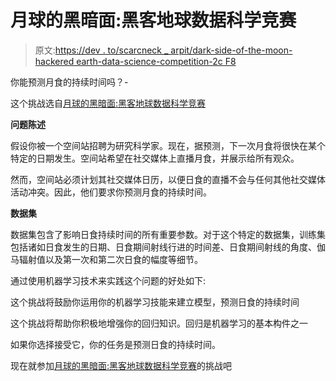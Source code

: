 # 月球的黑暗面:黑客地球数据科学竞赛

> 原文:[https://dev . to/scarcneck _ arpit/dark-side-of-the-moon-hackered earth-data-science-competition-2c F8](https://dev.to/scarneck_arpit/dark-side-of-the-moon-hackerearth-data-science-competition-2cf8)

你能预测月食的持续时间吗？-

这个挑战选自[月球的黑暗面:黑客地球数据科学竞赛](https://www.hackerearth.com/challenges/competitive/dark-side-of-moon-data-science-competition/?utm_source=devto&utm_medium=devto)

**问题陈述**

假设你被一个空间站招聘为研究科学家。现在，据预测，下一次月食将很快在某个特定的日期发生。空间站希望在社交媒体上直播月食，并展示给所有观众。

然而，空间站必须计划其社交媒体日历，以便日食的直播不会与任何其他社交媒体活动冲突。因此，他们要求你预测月食的持续时间。

**数据集**

数据集包含了影响日食持续时间的所有重要参数。对于这个特定的数据集，训练集包括诸如日食发生的日期、日食期间射线行进的时间差、日食期间射线的角度、伽马辐射值以及第一次和第二次日食的幅度等细节。

通过使用机器学习技术来实践这个问题的好处如下:

这个挑战将鼓励你运用你的机器学习技能来建立模型，预测日食的持续时间

这个挑战将帮助你积极地增强你的回归知识。回归是机器学习的基本构件之一

如果你选择接受它，你的任务是预测日食的持续时间。

现在就参加[月球的黑暗面:黑客地球数据科学竞赛](https://www.hackerearth.com/challenges/competitive/dark-side-of-moon-data-science-competition/?utm_source=devto&utm_medium=devto)的挑战吧